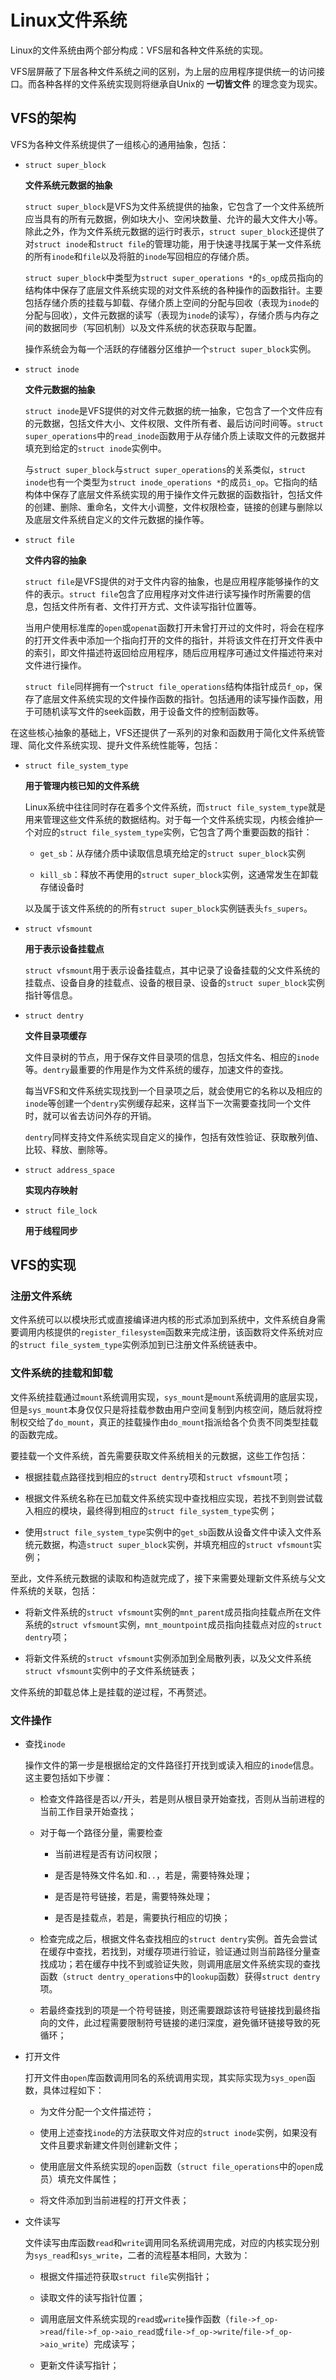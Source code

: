 # Linux文件系统

Linux的文件系统由两个部分构成：VFS层和各种文件系统的实现。

VFS层屏蔽了下层各种文件系统之间的区别，为上层的应用程序提供统一的访问接口。而各种各样的文件系统实现则将继承自Unix的 __一切皆文件__ 的理念变为现实。

## VFS的架构

VFS为各种文件系统提供了一组核心的通用抽象，包括：

* `struct super_block`

  __文件系统元数据的抽象__
  
  `struct super_block`是VFS为文件系统提供的抽象，它包含了一个文件系统所应当具有的所有元数据，例如块大小、空闲块数量、允许的最大文件大小等。除此之外，作为文件系统元数据的运行时表示，`struct super_block`还提供了对`struct inode`和`struct file`的管理功能，用于快速寻找属于某一文件系统的所有`inode`和`file`以及将脏的`inode`写回相应的存储介质。

  `struct super_block`中类型为`struct super_operations *`的`s_op`成员指向的结构体中保存了底层文件系统实现的对文件系统的各种操作的函数指针。主要包括存储介质的挂载与卸载、存储介质上空间的分配与回收（表现为`inode`的分配与回收），文件元数据的读写（表现为`inode`的读写），存储介质与内存之间的数据同步（写回机制）以及文件系统的状态获取与配置。

  操作系统会为每一个活跃的存储器分区维护一个`struct super_block`实例。

* `struct inode`

  __文件元数据的抽象__

  `struct inode`是VFS提供的对文件元数据的统一抽象，它包含了一个文件应有的元数据，包括文件大小、文件权限、文件所有者、最后访问时间等。`struct super_operations`中的`read_inode`函数用于从存储介质上读取文件的元数据并填充到给定的`struct inode`实例中。

  与`struct super_block`与`struct super_operations`的关系类似，`struct inode`也有一个类型为`struct inode_operations *`的成员`i_op`。它指向的结构体中保存了底层文件系统实现的用于操作文件元数据的函数指针，包括文件的创建、删除、重命名，文件大小调整，文件权限检查，链接的创建与删除以及底层文件系统自定义的文件元数据的操作等。

* `struct file`
  
  __文件内容的抽象__
  
  `struct file`是VFS提供的对于文件内容的抽象，也是应用程序能够操作的文件的表示。`struct file`包含了应用程序对文件进行读写操作时所需要的信息，包括文件所有者、文件打开方式、文件读写指针位置等。
  
  当用户使用标准库的`open`或`openat`函数打开未曾打开过的文件时，将会在程序的打开文件表中添加一个指向打开的文件的指针，并将该文件在打开文件表中的索引，即文件描述符返回给应用程序，随后应用程序可通过文件描述符来对文件进行操作。

  `struct file`同样拥有一个`struct file_operations`结构体指针成员`f_op`，保存了底层文件系统实现的文件操作函数的指针。包括通用的读写操作函数，用于可随机读写文件的seek函数，用于设备文件的控制函数等。

在这些核心抽象的基础上，VFS还提供了一系列的对象和函数用于简化文件系统管理、简化文件系统实现、提升文件系统性能等，包括：

* `struct file_system_type`
  
  __用于管理内核已知的文件系统__

  Linux系统中往往同时存在着多个文件系统，而`struct file_system_type`就是用来管理这些文件系统的数据结构。对于每一个文件系统实现，内核会维护一个对应的`struct file_system_type`实例，它包含了两个重要函数的指针：

  + `get_sb`：从存储介质中读取信息填充给定的`struct super_block`实例
  
  + `kill_sb`：释放不再使用的`struct super_block`实例，这通常发生在卸载存储设备时

  以及属于该文件系统的的所有`struct super_block`实例链表头`fs_supers`。

* `struct vfsmount`
  
  __用于表示设备挂载点__

  `struct vfsmount`用于表示设备挂载点，其中记录了设备挂载的父文件系统的挂载点、设备自身的挂载点、设备的根目录、设备的`struct super_block`实例指针等信息。

* `struct dentry`
  
  __文件目录项缓存__

  文件目录树的节点，用于保存文件目录项的信息，包括文件名、相应的`inode`等。`dentry`最重要的作用是作为文件系统的缓存，加速文件的查找。

  每当VFS和文件系统实现找到一个目录项之后，就会使用它的名称以及相应的`inode`等创建一个`dentry`实例缓存起来，这样当下一次需要查找同一个文件时，就可以省去访问外存的开销。

  `dentry`同样支持文件系统实现自定义的操作，包括有效性验证、获取散列值、比较、释放、删除等。

* `struct address_space`
  
  __实现内存映射__

* `struct file_lock`
  
  __用于线程同步__

## VFS的实现

### 注册文件系统
  
  文件系统可以以模块形式或直接编译进内核的形式添加到系统中，文件系统自身需要调用内核提供的`register_filesystem`函数来完成注册，该函数将文件系统对应的`struct file_system_type`实例添加到已注册文件系统链表中。

### 文件系统的挂载和卸载
  
文件系统挂载通过`mount`系统调用实现，`sys_mount`是`mount`系统调用的底层实现，但是`sys_mount`本身仅仅只是将挂载参数由用户空间复制到内核空间，随后就将控制权交给了`do_mount`，真正的挂载操作由`do_mount`指派给各个负责不同类型挂载的函数完成。

要挂载一个文件系统，首先需要获取文件系统相关的元数据，这些工作包括：

* 根据挂载点路径找到相应的`struct dentry`项和`struct vfsmount`项；

* 根据文件系统名称在已加载文件系统实现中查找相应实现，若找不到则尝试载入相应的模块，最终得到相应的`struct file_system_type`实例；

* 使用`struct file_system_type`实例中的`get_sb`函数从设备文件中读入文件系统元数据，构造`struct super_block`实例，并填充相应的`struct vfsmount`实例；

至此，文件系统元数据的读取和构造就完成了，接下来需要处理新文件系统与父文件系统的关联，包括：

* 将新文件系统的`struct vfsmount`实例的`mnt_parent`成员指向挂载点所在文件系统的`struct vfsmount`实例，`mnt_mountpoint`成员指向挂载点对应的`struct dentry`项；

* 将新文件系统的`struct vfsmount`实例添加到全局散列表，以及父文件系统`struct vfsmount`实例中的子文件系统链表；

文件系统的卸载总体上是挂载的逆过程，不再赘述。

### 文件操作
  
* 查找`inode`

  操作文件的第一步是根据给定的文件路径打开找到或读入相应的`inode`信息。这主要包括如下步骤：

  + 检查文件路径是否以`/`开头，若是则从根目录开始查找，否则从当前进程的当前工作目录开始查找；
  
  + 对于每一个路径分量，需要检查
  
    - 当前进程是否有访问权限；
    
    - 是否是特殊文件名如`.`和`..`，若是，需要特殊处理；
    
    - 是否是符号链接，若是，需要特殊处理；
    
    - 是否是挂载点，若是，需要执行相应的切换；
  
  + 检查完成之后，根据文件名查找相应的`struct dentry`实例。首先会尝试在缓存中查找，若找到，对缓存项进行验证，验证通过则当前路径分量查找成功；若在缓存中找不到或验证失败，则调用底层文件系统实现的查找函数（`struct dentry_operations`中的`lookup`函数）获得`struct dentry`项。
  
  + 若最终查找到的项是一个符号链接，则还需要跟踪该符号链接找到最终指向的文件，此过程需要限制符号链接的递归深度，避免循环链接导致的死循环；

* 打开文件

  打开文件由`open`库函数调用同名的系统调用实现，其实际实现为`sys_open`函数，具体过程如下：

  + 为文件分配一个文件描述符；

  + 使用上述查找`inode`的方法获取文件对应的`struct inode`实例，如果没有文件且要求新建文件则创建新文件；
  
  + 使用底层文件系统实现的`open`函数（`struct file_operations`中的`open`成员）填充文件属性；
  
  + 将文件添加到当前进程的打开文件表；

* 文件读写
  
  文件读写由库函数`read`和`write`调用同名系统调用完成，对应的内核实现分别为`sys_read`和`sys_write`，二者的流程基本相同，大致为：

  + 根据文件描述符获取`struct file`实例指针；
  
  + 读取文件的读写指针位置；
  
  + 调用底层文件系统实现的`read`或`write`操作函数（`file->f_op->read`/`file->f_op->aio_read`或`file->f_op->write`/`file->f_op->aio_write`）完成读写；
  
  + 更新文件读写指针；
